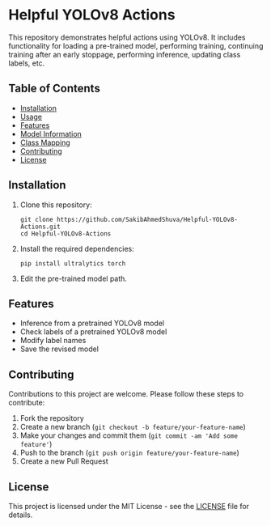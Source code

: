 # Helpful YOLOv8 Actions

This repository demonstrates helpful actions using YOLOv8. It includes functionality for loading a pre-trained model, performing training, continuing training after an early stoppage, performing inference, updating class labels, etc.

## Table of Contents

- [Installation](#installation)
- [Usage](#usage)
- [Features](#features)
- [Model Information](#model-information)
- [Class Mapping](#class-mapping)
- [Contributing](#contributing)
- [License](#license)

## Installation

1. Clone this repository:
   ```
   git clone https://github.com/SakibAhmedShuva/Helpful-YOLOv8-Actions.git
   cd Helpful-YOLOv8-Actions
   ```

2. Install the required dependencies:
   ```
   pip install ultralytics torch
   ```

3. Edit the pre-trained model path.


## Features

- Inference from a pretrained YOLOv8 model
- Check labels of a pretrained YOLOv8 model
- Modify label names
- Save the revised model

## Contributing

Contributions to this project are welcome. Please follow these steps to contribute:

1. Fork the repository
2. Create a new branch (`git checkout -b feature/your-feature-name`)
3. Make your changes and commit them (`git commit -am 'Add some feature'`)
4. Push to the branch (`git push origin feature/your-feature-name`)
5. Create a new Pull Request

## License

This project is licensed under the MIT License - see the [LICENSE](LICENSE) file for details.
